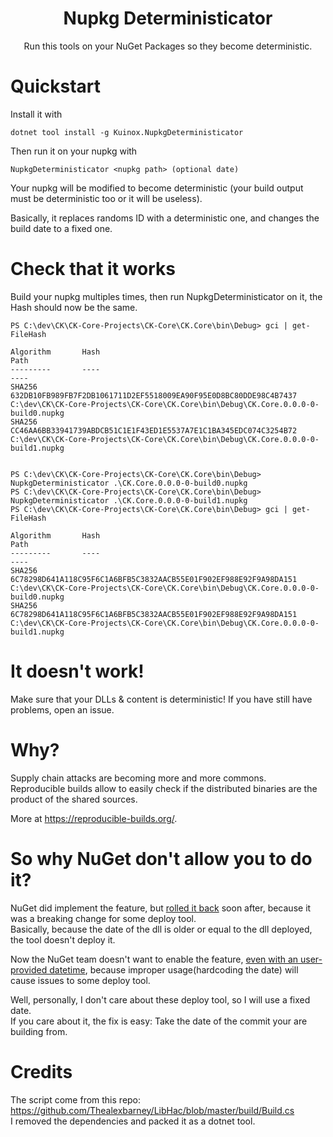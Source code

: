 <h1 align="center">
	Nupkg Deterministicator 
</h1>

<p align="center">
    Run this tools on your NuGet Packages so they become deterministic.
</p>

# Quickstart

Install it with
```
dotnet tool install -g Kuinox.NupkgDeterministicator
```
Then run it on your nupkg with
```
NupkgDeterministicator <nupkg path> (optional date)
```
Your nupkg will be modified to become deterministic (your build output must be deterministic too or it will be useless).

Basically, it replaces randoms ID with a deterministic one, and changes the build date to a fixed one.

# Check that it works

Build your nupkg multiples times, then run NupkgDeterministicator on it, the Hash should now be the same.

```
PS C:\dev\CK\CK-Core-Projects\CK-Core\CK.Core\bin\Debug> gci | get-FileHash

Algorithm       Hash                                                                   Path
---------       ----                                                                   ----
SHA256          632DB10FB989FB7F2DB1061711D2EF5518009EA90F95E0D8BC80DDE98C4B7437       C:\dev\CK\CK-Core-Projects\CK-Core\CK.Core\bin\Debug\CK.Core.0.0.0-0-build0.nupkg
SHA256          CC46AA6BB33941739ABDCB51C1E1F43ED1E5537A7E1C1BA345EDC074C3254B72       C:\dev\CK\CK-Core-Projects\CK-Core\CK.Core\bin\Debug\CK.Core.0.0.0-0-build1.nupkg


PS C:\dev\CK\CK-Core-Projects\CK-Core\CK.Core\bin\Debug> NupkgDeterministicator .\CK.Core.0.0.0-0-build0.nupkg
PS C:\dev\CK\CK-Core-Projects\CK-Core\CK.Core\bin\Debug> NupkgDeterministicator .\CK.Core.0.0.0-0-build1.nupkg
PS C:\dev\CK\CK-Core-Projects\CK-Core\CK.Core\bin\Debug> gci | get-FileHash

Algorithm       Hash                                                                   Path
---------       ----                                                                   ----
SHA256          6C78298D641A118C95F6C1A6BFB5C3832AACB55E01F902EF988E92F9A98DA151       C:\dev\CK\CK-Core-Projects\CK-Core\CK.Core\bin\Debug\CK.Core.0.0.0-0-build0.nupkg
SHA256          6C78298D641A118C95F6C1A6BFB5C3832AACB55E01F902EF988E92F9A98DA151       C:\dev\CK\CK-Core-Projects\CK-Core\CK.Core\bin\Debug\CK.Core.0.0.0-0-build1.nupkg
```

# It doesn't work!

Make sure that your DLLs & content is deterministic!
If you have still have problems, open an issue.

# Why?

Supply chain attacks are becoming more and more commons.  
Reproducible builds allow to easily check if the distributed binaries are the product of the shared sources.

More at https://reproducible-builds.org/.

# So why NuGet don't allow you to do it?

NuGet did implement the feature, but [rolled it back](https://github.com/NuGet/Home/issues/8599) soon after, because it was a breaking change for some deploy tool.  
Basically, because the date of the dll is older or equal to the dll deployed, the tool doesn't deploy it.

Now the NuGet team doesn't want to enable the feature, [even with an user-provided datetime](https://github.com/NuGet/Home/issues/8601#issuecomment-770250302), because improper usage(hardcoding the date) will cause issues to some deploy tool.

Well, personally, I don't care about these deploy tool, so I will use a fixed date.  
If you care about it, the fix is easy: Take the date of the commit your are building from.

# Credits

The script come from this repo:   
https://github.com/Thealexbarney/LibHac/blob/master/build/Build.cs  
I removed the dependencies and packed it as a dotnet tool.


